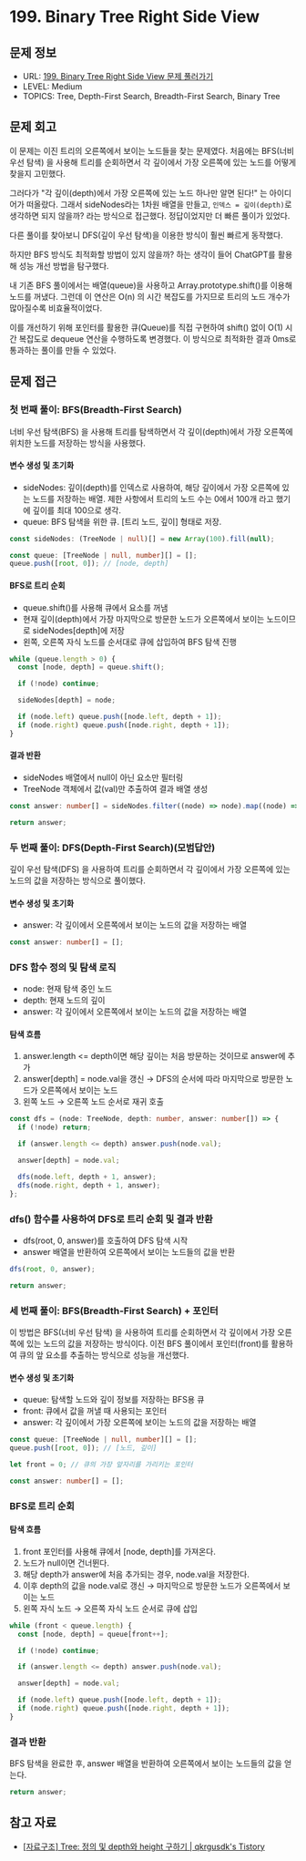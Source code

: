 # 199. Binary Tree Right Side View

## 문제 정보

- URL: [199. Binary Tree Right Side View 문제 풀러가기](https://leetcode.com/problems/binary-tree-right-side-view/description/?envType=study-plan-v2&envId=leetcode-75)
- LEVEL: Medium
- TOPICS: Tree, Depth-First Search, Breadth-First Search, Binary Tree

## 문제 회고

이 문제는 이진 트리의 오른쪽에서 보이는 노드들을 찾는 문제였다. 처음에는 BFS(너비 우선 탐색) 을 사용해 트리를 순회하면서 각 깊이에서 가장 오른쪽에 있는 노드를 어떻게 찾을지 고민했다.

그러다가 "각 깊이(depth)에서 가장 오른쪽에 있는 노드 하나만 알면 된다!" 는 아이디어가 떠올랐다. 그래서 sideNodes라는 1차원 배열을 만들고, `인덱스 = 깊이(depth)`로 생각하면 되지 않을까? 라는 방식으로 접근했다. 정답이었지만 더 빠른 풀이가 있었다.

다른 풀이를 찾아보니 DFS(깊이 우선 탐색)을 이용한 방식이 훨씬 빠르게 동작했다.

하지만 BFS 방식도 최적화할 방법이 있지 않을까? 하는 생각이 들어 ChatGPT를 활용해 성능 개선 방법을 탐구했다.

내 기존 BFS 풀이에서는 배열(queue)을 사용하고 Array.prototype.shift()를 이용해 노드를 꺼냈다. 그런데 이 연산은 O(n) 의 시간 복잡도를 가지므로 트리의 노드 개수가 많아질수록 비효율적이었다.

이를 개선하기 위해 포인터를 활용한 큐(Queue)를 직접 구현하여 shift() 없이 O(1) 시간 복잡도로 dequeue 연산을 수행하도록 변경했다. 이 방식으로 최적화한 결과 0ms로 통과하는 풀이를 만들 수 있었다.

## 문제 접근

### 첫 번째 풀이: BFS(Breadth-First Search)

너비 우선 탐색(BFS) 을 사용해 트리를 탐색하면서 각 깊이(depth)에서 가장 오른쪽에 위치한 노드를 저장하는 방식을 사용했다.

#### 변수 생성 및 초기화

- sideNodes: 깊이(depth)를 인덱스로 사용하여, 해당 깊이에서 가장 오른쪽에 있는 노드를 저장하는 배열. 제한 사항에서 트리의 노드 수는 0에서 100개 라고 했기에 깊이를 최대 100으로 생각.
- queue: BFS 탐색을 위한 큐. [트리 노드, 깊이] 형태로 저장.

```typescript
const sideNodes: (TreeNode | null)[] = new Array(100).fill(null);

const queue: [TreeNode | null, number][] = [];
queue.push([root, 0]); // [node, depth]
```

#### BFS로 트리 순회

- queue.shift()를 사용해 큐에서 요소를 꺼냄
- 현재 깊이(depth)에서 가장 마지막으로 방문한 노드가 오른쪽에서 보이는 노드이므로 sideNodes[depth]에 저장
- 왼쪽, 오른쪽 자식 노드를 순서대로 큐에 삽입하여 BFS 탐색 진행

```typescript
while (queue.length > 0) {
  const [node, depth] = queue.shift();

  if (!node) continue;

  sideNodes[depth] = node;

  if (node.left) queue.push([node.left, depth + 1]);
  if (node.right) queue.push([node.right, depth + 1]);
}
```

#### 결과 반환

- sideNodes 배열에서 null이 아닌 요소만 필터링
- TreeNode 객체에서 값(val)만 추출하여 결과 배열 생성

```typescript
const answer: number[] = sideNodes.filter((node) => node).map((node) => node.val);

return answer;
```

### 두 번째 풀이: DFS(Depth-First Search)(모범답안)

깊이 우선 탐색(DFS) 을 사용하여 트리를 순회하면서 각 깊이에서 가장 오른쪽에 있는 노드의 값을 저장하는 방식으로 풀이했다.

#### 변수 생성 및 초기화

- answer: 각 깊이에서 오른쪽에서 보이는 노드의 값을 저장하는 배열

```typescript
const answer: number[] = [];
```

### DFS 함수 정의 및 탐색 로직

- node: 현재 탐색 중인 노드
- depth: 현재 노드의 깊이
- answer: 각 깊이에서 오른쪽에서 보이는 노드의 값을 저장하는 배열

#### 탐색 흐름

1. answer.length <= depth이면 해당 깊이는 처음 방문하는 것이므로 answer에 추가
2. answer[depth] = node.val을 갱신 → DFS의 순서에 따라 마지막으로 방문한 노드가 오른쪽에서 보이는 노드
3. 왼쪽 노드 → 오른쪽 노드 순서로 재귀 호출

```typescript
const dfs = (node: TreeNode, depth: number, answer: number[]) => {
  if (!node) return;

  if (answer.length <= depth) answer.push(node.val);

  answer[depth] = node.val;

  dfs(node.left, depth + 1, answer);
  dfs(node.right, depth + 1, answer);
};
```

### dfs() 함수를 사용하여 DFS로 트리 순회 및 결과 반환

- dfs(root, 0, answer)를 호출하여 DFS 탐색 시작
- answer 배열을 반환하여 오른쪽에서 보이는 노드들의 값을 반환

```typescript
dfs(root, 0, answer);

return answer;
```

### 세 번째 풀이: BFS(Breadth-First Search) + 포인터

이 방법은 BFS(너비 우선 탐색) 을 사용하여 트리를 순회하면서 각 깊이에서 가장 오른쪽에 있는 노드의 값을 저장하는 방식이다. 이전 BFS 풀이에서 포인터(front)를 활용하여 큐의 앞 요소를 추출하는 방식으로 성능을 개선했다.

#### 변수 생성 및 초기화

- queue: 탐색할 노드와 깊이 정보를 저장하는 BFS용 큐
- front: 큐에서 값을 꺼낼 때 사용되는 포인터
- answer: 각 깊이에서 가장 오른쪽에 보이는 노드의 값을 저장하는 배열

```typescript
const queue: [TreeNode | null, number][] = [];
queue.push([root, 0]); // [노드, 깊이]

let front = 0; // 큐의 가장 앞자리를 가리키는 포인터

const answer: number[] = [];
```

### BFS로 트리 순회

#### 탐색 흐름

1. front 포인터를 사용해 큐에서 [node, depth]를 가져온다.
2. 노드가 null이면 건너뛴다.
3. 해당 depth가 answer에 처음 추가되는 경우, node.val을 저장한다.
4. 이후 depth의 값을 node.val로 갱신 → 마지막으로 방문한 노드가 오른쪽에서 보이는 노드
5. 왼쪽 자식 노드 → 오른쪽 자식 노드 순서로 큐에 삽입

```typescript
while (front < queue.length) {
  const [node, depth] = queue[front++];

  if (!node) continue;

  if (answer.length <= depth) answer.push(node.val);

  answer[depth] = node.val;

  if (node.left) queue.push([node.left, depth + 1]);
  if (node.right) queue.push([node.right, depth + 1]);
}
```

### 결과 반환

BFS 탐색을 완료한 후, answer 배열을 반환하여 오른쪽에서 보이는 노드들의 값을 얻는다.

```typescript
return answer;
```

## 참고 자료

- [[자료구조] Tree: 정의 및 depth와 height 구하기 | qkrgusdk's Tistory](https://hellooworld.tistory.com/28)
